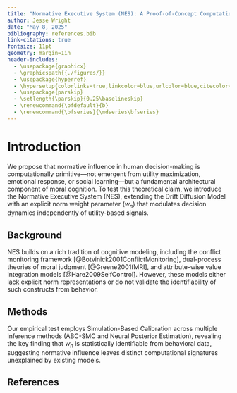 ```yaml
---
title: "Normative Executive System (NES): A Proof-of-Concept Computational Testbed for Identifiable Normative Influence"
author: Jesse Wright
date: "May 8, 2025"
bibliography: references.bib
link-citations: true
fontsize: 11pt
geometry: margin=1in
header-includes:
  - \usepackage{graphicx}
  - \graphicspath{{./figures/}}
  - \usepackage{hyperref}
  - \hypersetup{colorlinks=true,linkcolor=blue,urlcolor=blue,citecolor=blue}
  - \usepackage{parskip}
  - \setlength{\parskip}{0.25\baselineskip}
  - \renewcommand{\bfdefault}{b}
  - \renewcommand{\bfseries}{\mdseries\bfseries}
---
```


# Introduction

We propose that normative influence in human decision-making is computationally primitive—not emergent from utility maximization, emotional response, or social learning—but a fundamental architectural component of moral cognition. To test this theoretical claim, we introduce the Normative Executive System (NES), extending the Drift Diffusion Model with an explicit norm weight parameter ($w_n$) that modulates decision dynamics independently of utility-based signals.

## Background

NES builds on a rich tradition of cognitive modeling, including the conflict monitoring framework [@Botvinick2001ConflictMonitoring], dual-process theories of moral judgment [@Greene2001fMRI], and attribute-wise value integration models [@Hare2009SelfControl]. However, these models either lack explicit norm representations or do not validate the identifiability of such constructs from behavior.

## Methods

Our empirical test employs Simulation-Based Calibration across multiple inference methods (ABC-SMC and Neural Posterior Estimation), revealing the key finding that $w_n$ is statistically identifiable from behavioral data, suggesting normative influence leaves distinct computational signatures unexplained by existing models.

## References
